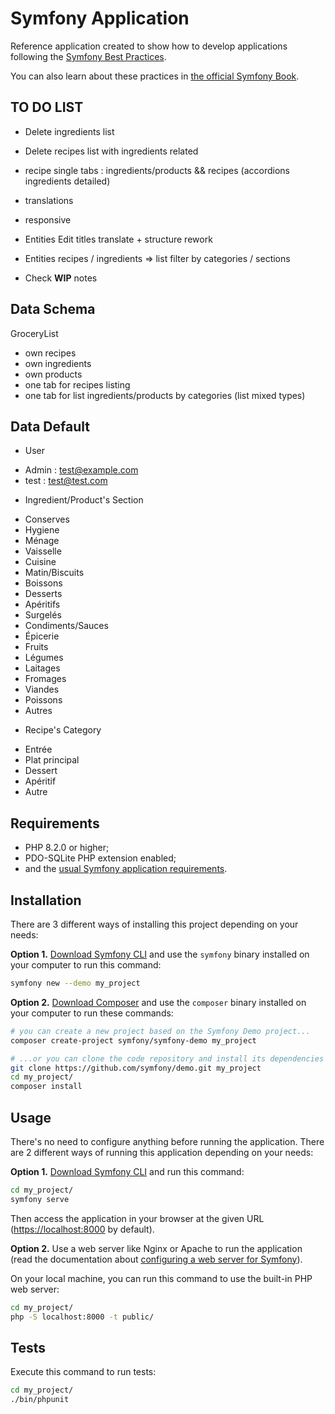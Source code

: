 Symfony Application
========================

Reference application created to show how to develop applications following the [Symfony Best Practices][1].

You can also learn about these practices in [the official Symfony Book][5].

TO DO LIST
------------

  * Delete ingredients list
  * Delete recipes list with ingredients related

  * recipe single tabs : ingredients/products && recipes (accordions ingredients detailed)

  * translations
  * responsive

  * Entities Edit titles translate + structure rework

  * Entities recipes / ingredients => list filter by categories / sections

  * Check **WIP** notes


Data Schema
------------

GroceryList
- own recipes
- own ingredients
- own products
- one tab for recipes listing
- one tab for list ingredients/products by categories (list mixed types)

Data Default
------------
* User
- Admin : test@example.com
- test : test@test.com

* Ingredient/Product's Section
- Conserves
- Hygiene
- Ménage
- Vaisselle
- Cuisine
- Matin/Biscuits
- Boissons
- Desserts
- Apéritifs
- Surgelés
- Condiments/Sauces
- Épicerie
- Fruits
- Légumes
- Laitages
- Fromages
- Viandes
- Poissons
- Autres

* Recipe's Category
- Entrée
- Plat principal
- Dessert
- Apéritif
- Autre

Requirements
------------

  * PHP 8.2.0 or higher;
  * PDO-SQLite PHP extension enabled;
  * and the [usual Symfony application requirements][2].

Installation
------------

There are 3 different ways of installing this project depending on your needs:

**Option 1.** [Download Symfony CLI][4] and use the `symfony` binary installed
on your computer to run this command:

```bash
symfony new --demo my_project
```

**Option 2.** [Download Composer][6] and use the `composer` binary installed
on your computer to run these commands:

```bash
# you can create a new project based on the Symfony Demo project...
composer create-project symfony/symfony-demo my_project

# ...or you can clone the code repository and install its dependencies
git clone https://github.com/symfony/demo.git my_project
cd my_project/
composer install
```

Usage
-----

There's no need to configure anything before running the application. There are
2 different ways of running this application depending on your needs:

**Option 1.** [Download Symfony CLI][4] and run this command:

```bash
cd my_project/
symfony serve
```

Then access the application in your browser at the given URL (<https://localhost:8000> by default).

**Option 2.** Use a web server like Nginx or Apache to run the application
(read the documentation about [configuring a web server for Symfony][3]).

On your local machine, you can run this command to use the built-in PHP web server:

```bash
cd my_project/
php -S localhost:8000 -t public/
```

Tests
-----

Execute this command to run tests:

```bash
cd my_project/
./bin/phpunit
```

[1]: https://symfony.com/doc/current/best_practices.html
[2]: https://symfony.com/doc/current/setup.html#technical-requirements
[3]: https://symfony.com/doc/current/setup/web_server_configuration.html
[4]: https://symfony.com/download
[5]: https://symfony.com/book
[6]: https://getcomposer.org/